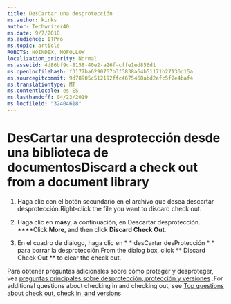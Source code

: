 ```yaml
---
title: DesCartar una desprotección
ms.author: kirks
author: Techwriter40
ms.date: 9/7/2018
ms.audience: ITPro
ms.topic: article
ROBOTS: NOINDEX, NOFOLLOW
localization_priority: Normal
ms.assetid: 4d86bf9c-8158-40e2-a26f-cffe1ed856d1
ms.openlocfilehash: f3177ba6290767b3f3838a64b51171b27136d15a
ms.sourcegitcommit: 9d78905c512192ffc4675468abd2efc5f2e4baf4
ms.translationtype: MT
ms.contentlocale: es-ES
ms.lasthandoff: 04/23/2019
ms.locfileid: "32404618"
---
```

# <a name="discard-a-check-out-from-a-document-library"></a><span data-ttu-id="81eb8-102">DesCartar una desprotección desde una biblioteca de documentos</span><span class="sxs-lookup"><span data-stu-id="81eb8-102">Discard a check out from a document library</span></span>

1. <span data-ttu-id="81eb8-103">Haga clic con el botón secundario en el archivo que desea descartar desprotección.</span><span class="sxs-lookup"><span data-stu-id="81eb8-103">Right-click the file you want to discard check out.</span></span>
    
2. <span data-ttu-id="81eb8-104">Haga clic en **más**y, a continuación, en Descartar desprotección. \*\*\*\*</span><span class="sxs-lookup"><span data-stu-id="81eb8-104">Click **More**, and then click **Discard Check Out**.</span></span> 
    
3. <span data-ttu-id="81eb8-105">En el cuadro de diálogo, haga clic en \* \* desCartar desProtección \* \* para borrar la desprotección.</span><span class="sxs-lookup"><span data-stu-id="81eb8-105">From the dialog box, click \*\* Discard Check Out \*\* to clear the check out.</span></span> 
    
<span data-ttu-id="81eb8-106">Para obtener preguntas adicionales sobre cómo proteger y desproteger, vea [preguntas principales sobre desprotección, protección y versiones](https://go.microsoft.com/fwlink/?linkid=2018786) .</span><span class="sxs-lookup"><span data-stu-id="81eb8-106">For additional questions about checking in and checking out, see [Top questions about check out, check in, and versions](https://go.microsoft.com/fwlink/?linkid=2018786)</span></span>
  

